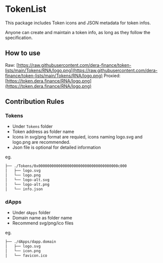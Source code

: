 # TokenList

This package includes Token icons and JSON metadata for token infos.

Anyone can create and maintain a token info, as long as they follow the specification.

## How to use

Raw: [https://raw.githubusercontent.com/dera-finance/token-lists/main/Tokens/RNA/logo.png](https://raw.githubusercontent.com/dera-finance/token-lists/main/Tokens/RNA/logo.png)
Proxied: [https://token.dera.finance/RNA/logo.png](https://token.dera.finance/RNA/logo.png)

## Contribution Rules

### Tokens

- Under `Tokens` folder
- Token address as folder name
- Icons in svg/png format are requied, icons naming logo.svg and logo.png are recommended.
- Json file is optional for detailed information

eg.

```sh
├── ./Tokens/0x000000000000000000000000000000000000c000
│   ├── logo.svg
│   └── logo.png
│   └── logo-alt.svg
│   └── logo-alt.png
│   └── info.json
```

### dApps

- Under `dApps` folder
- Domain name as folder name
- Recommend svg/png/ico files

eg.

```sh
├── ./dApps/dapp.domain
│   ├── logo.svg
│   └── icon.png
│   └── favicon.ico
```
